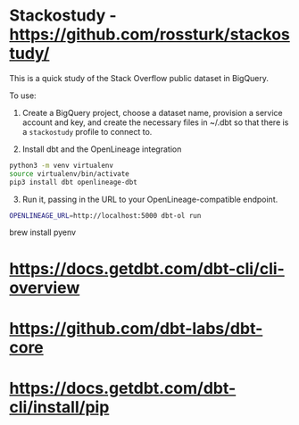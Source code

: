 # Stackostudy - https://github.com/rossturk/stackostudy/

This is a quick study of the Stack Overflow public dataset in BigQuery.

To use:

1. Create a BigQuery project, choose a dataset name, provision a service account and key, and create the necessary files in ~/.dbt so that there is a `stackostudy` profile to connect to.

2. Install dbt and the OpenLineage integration

```bash
python3 -m venv virtualenv
source virtualenv/bin/activate
pip3 install dbt openlineage-dbt
```

3. Run it, passing in the URL to your OpenLineage-compatible endpoint.

```bash
OPENLINEAGE_URL=http://localhost:5000 dbt-ol run
```

brew install pyenv
# https://docs.getdbt.com/dbt-cli/cli-overview
# https://github.com/dbt-labs/dbt-core
# https://docs.getdbt.com/dbt-cli/install/pip